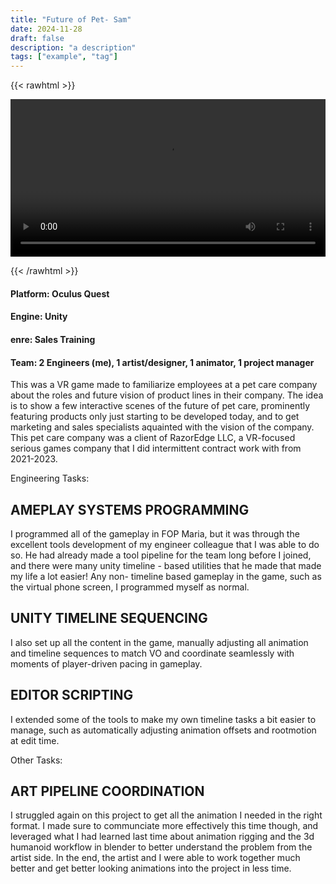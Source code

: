 ```yaml
---
title: "Future of Pet- Sam"
date: 2024-11-28
draft: false
description: "a description"
tags: ["example", "tag"]
---
```


{{< rawhtml >}} 

<video width=100% controls autoplay>
    <source src="/videos/mp4/Future-of-Pet-Sam-small.mp4" type="video/mp4">
    Your browser does not support the video tag.  
</video>

{{< /rawhtml >}}

#### Platform: Oculus Quest
#### Engine: Unity
#### enre: Sales Training
#### Team: 2 Engineers (me), 1 artist/designer, 1 animator, 1 project manager


This was a VR game made to familiarize employees at a pet care company about the roles and future vision of product lines in their company. The idea is to show a few interactive scenes of the future of pet care, prominently featuring products only just starting to be developed today, and to get marketing and sales specialists aquainted with the vision of the company. This pet care company was a client of RazorEdge LLC, a VR-focused serious games company that I did intermittent contract work with from 2021-2023.

Engineering Tasks:

## AMEPLAY SYSTEMS PROGRAMMING

I programmed all of the gameplay in FOP Maria, but it was through the excellent tools development of my engineer colleague that I was able to do so. He had already made a tool pipeline for the team long before I joined, and there were many unity timeline - based utilities that he made that made my life a lot easier! Any non- timeline based gameplay in the game, such as the virtual phone screen, I programmed myself as normal.

## UNITY TIMELINE SEQUENCING

I also set up all the content in the game, manually adjusting all animation and timeline sequences to match VO and coordinate seamlessly with moments of player-driven pacing in gameplay. 

## EDITOR SCRIPTING

I extended some of the tools to make my own timeline tasks a bit easier to manage, such as automatically adjusting animation offsets and rootmotion at edit time.

Other Tasks:

## ART PIPELINE COORDINATION

I struggled again on this project to get all the animation I needed in the right format. I made sure to communciate more effectively this time though, and leveraged what I had learned last time about animation rigging and the 3d humanoid workflow in blender to better understand the problem from the artist side. In the end, the artist and I were able to work together much better and get better looking animations into the project in less time. 
